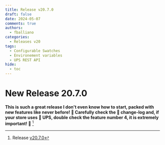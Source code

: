 ```yaml
---
title: Release v20.7.0
draft: false
date: 2024-05-07
comments: true
authors:
  - fballiano
categories:
  - Releases v20
tags:
  - Configurable Swatches
  - Environement variables
  - UPS REST API
hide:
  - toc
---
```


# New Release 20.7.0

**This is such a great release I don't even know how to start, packed with new features like never before! 🤯
Carefully check the 📖 change-log and, if your store uses 🚚 UPS, double check the feature number 4, it is extremely important! 🚨** [^1]

<!-- more -->

[^1]: Release [v20.7.0](https://github.com/OpenMage/magento-lts/releases/tag/v20.7.0)
